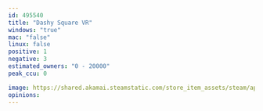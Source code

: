 ```yaml
---
id: 495540
title: "Dashy Square VR"
windows: "true"
mac: "false"
linux: false
positive: 1
negative: 3
estimated_owners: "0 - 20000"
peak_ccu: 0

image: https://shared.akamai.steamstatic.com/store_item_assets/steam/apps/495540/header.jpg?t=1530132030
opinions:
---
```


